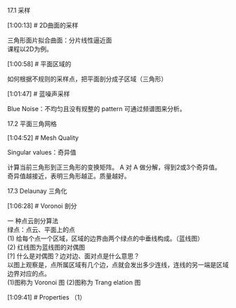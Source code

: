 
17.1 采样    

[1:00:13] # 2D曲面的采样    

三角形面片拟合曲面：分片线性逼近面     
课程以2D为例。     


[1:00:58] # 平面区域的      

如何根据不规则的采样点，把平面剖分成子区域（三角形）     


[1:01:47] # 蓝噪声采样    

Blue Noise：不均匀且没有规整的 pattern 可通过频谱图来分析。    

17.2 平面三角网格    

[1:04:52] # Mesh Quality     

Singular values：奇异值    

计算当前三角形到正三角形的变换矩阵。 A 对 A 做分解，得到2或3个奇异值。   
奇异值越接近，表明三角形越正。质量越好。     

17.3 Delaunay 三角化    

[1:06:28] # Voronoi 剖分    

一 种点云剖分算法    
绿点：点云、平面上的点    
(1) 给每个点一个区域，区域的边界由两个绿点的中垂线构成。（蓝线图）    
(2) 红线图为蓝线图的对偶图    
[?] 什么是对偶图？边对边、面对点是什么意思？     
以图上观察是，点所属区域有几个边，点就会发出多少连线，连线的另一端是区域边界对应的点。    
(1)图称为 Voronoi 图 (2)图称为 Trang elation 图    


[1:09:41] # Properties （1）     
